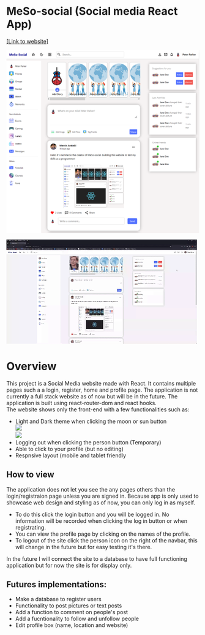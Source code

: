 # MeSo-social (Social media React App)

[[Link to website]](https://marcioarak.github.io/meso-social/)

<img src="./images/homepage.png">

![Alt Text](./images/profile.gif)

# Overview

This project is a Social Media website made with React. It contains multiple pages such a a login, register, home and profile page. The application is not currently a full stack website as of now but will be in the future.
The application is built using react-router-dom and react hooks.  
The website shows only the front-end with a few functionalities such as:

- Light and Dark theme when clicking the moon or sun button  
  <img src="./src/assets/pictures/theme-light.png">  
  <img src="./src/assets/pictures/theme-dark.png">
- Logging out when clicking the person button (Temporary)
- Able to click to your profile (but no editing)
- Respnsive layout (mobile and tablet friendly

## How to view

The application does not let you see the any pages others than the login/registraion page unless you are signed in. Because app is only used to showcase web design and styling as of now, you can only log in as myself.

- To do this click the login button and you will be logged in. No information will be recorded when clicking the log in button or when registrating.
- You can view the profile page by clicking on the names of the profile.
- To logout of the site click the person icon on the right of the navbar, this will change in the future but for easy testing it's there.

In the future I will connect the site to a database to have full functioning application
but for now the site is for display only.

## Futures implementations:

- Make a database to register users
- Functionality to post pictures or text posts
- Add a function to comment on people's post
- Add a fucntionality to follow and unfollow people
- Edit profile box (name, location and website)
